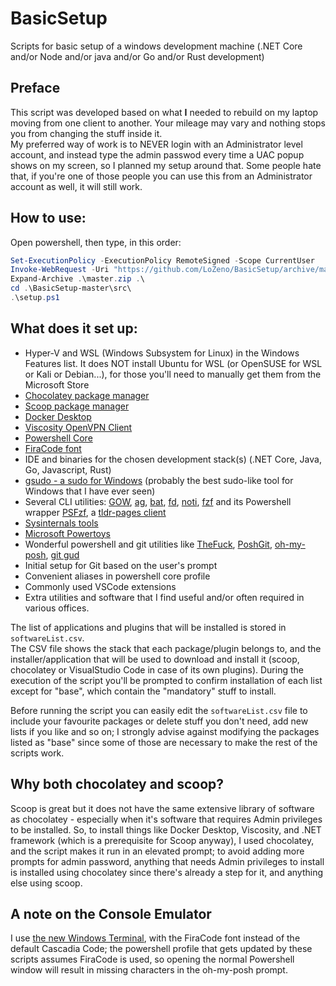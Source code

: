 # BasicSetup
Scripts for basic setup of a windows development machine (.NET Core and/or Node and/or java and/or Go and/or Rust development)

## Preface
This script was developed based on what **I** needed to rebuild on my laptop moving from one client to another. Your mileage may vary and nothing stops you from changing the stuff inside it.  
My preferred way of work is to NEVER login with an Administrator level account, and instead type the admin passwod every time a UAC popup shows on my screen, so I planned my setup around that. Some people hate that, if you're one of those people you can use this from an Administrator account as well, it will still work.

## How to use: 
Open powershell, then type, in this order:
```powershell
Set-ExecutionPolicy -ExecutionPolicy RemoteSigned -Scope CurrentUser
Invoke-WebRequest -Uri "https://github.com/LoZeno/BasicSetup/archive/master.zip" -OutFile master.zip
Expand-Archive .\master.zip .\
cd .\BasicSetup-master\src\
.\setup.ps1
```

## What does it set up:

* Hyper-V and WSL (Windows Subsystem for Linux) in the Windows Features list. It does NOT install Ubuntu for WSL (or OpenSUSE for WSL or Kali or Debian...), for those you'll need to manually get them from the Microsoft Store
* [Chocolatey package manager](https://chocolatey.org/docs)
* [Scoop package manager](https://github.com/lukesampson/scoop/wiki)
* [Docker Desktop](https://www.docker.com/)
* [Viscosity OpenVPN Client](https://www.sparklabs.com/viscosity/)
* [Powershell Core](https://github.com/powershell/powershell)
* [FiraCode font](https://github.com/tonsky/FiraCode)
* IDE and binaries for the chosen development stack(s) (.NET Core, Java, Go, Javascript, Rust)
* [gsudo - a sudo for Windows](https://github.com/gerardog/gsudo) (probably the best sudo-like tool for Windows that I have ever seen)
* Several CLI utilities: [GOW](https://github.com/bmatzelle/gow), [ag](https://geoff.greer.fm/ag/), [bat](https://github.com/sharkdp/bat), [fd](https://github.com/sharkdp/fd), [noti](https://github.com/variadico/noti), [fzf](https://github.com/junegunn/fzf) and its Powershell wrapper [PSFzf](https://github.com/kelleyma49/PSFzf), a [tldr-pages client](https://github.com/tldr-pages/tldr)
* [Sysinternals tools](https://docs.microsoft.com/en-us/sysinternals/)
* [Microsoft Powertoys](https://github.com/microsoft/PowerToys)
* Wonderful powershell and git utilities like [TheFuck](https://github.com/nvbn/thefuck), [PoshGit](https://github.com/dahlbyk/posh-git), [oh-my-posh](https://github.com/JanDeDobbeleer/oh-my-posh), [git gud](https://github.com/fsufitch/git-gud)
* Initial setup for Git based on the user's prompt
* Convenient aliases in powershell core profile
* Commonly used VSCode extensions
* Extra utilities and software that I find useful and/or often required in various offices.

The list of applications and plugins that will be installed is stored in `softwareList.csv`.  
The CSV file shows the stack that each package/plugin belongs to, and the installer/application that will be used to download and install it (scoop, chocolatey or VisualStudio Code in case of its own plugins). During the execution of the script you'll be prompted to confirm installation of each list except for "base", which contain the "mandatory" stuff to install.  

Before running the script you can easily edit the `softwareList.csv` file to include your favourite packages or delete stuff you don't need, add new lists if you like and so on; I strongly advise against modifying the packages listed as "base" since some of those are necessary to make the rest of the scripts work.

## Why both chocolatey and scoop?

Scoop is great but it does not have the same extensive library of software as chocolatey - especially when it's software that requires Admin privileges to be installed. So, to install things like Docker Desktop, Viscosity, and .NET framework (which is a prerequisite for Scoop anyway), I used chocolatey, and the script makes it run in an elevated prompt; to avoid adding more prompts for admin password, anything that needs Admin privileges to install is installed using chocolatey since there's already a step for it, and anything else using scoop.

## A note on the Console Emulator

I use [the new Windows Terminal](https://github.com/Microsoft/Terminal), with the FiraCode font instead of the default Cascadia Code; the powershell profile that gets updated by these scripts assumes FiraCode is used, so opening the normal Powershell window will result in missing characters in the oh-my-posh prompt.
